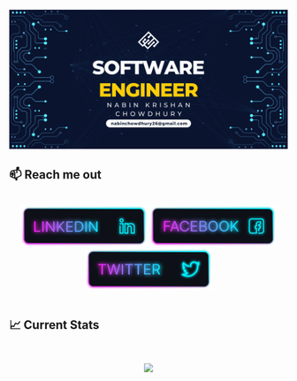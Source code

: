 ![I am a Junior Front-end developer. ](https://github.com/Nabinchowdhury/Nabinchowdhury/blob/main/images/Github%20Banner.png)


## :mailbox: Reach me out

<br />

<div align="center"><a href="https://www.linkedin.com/in/nabin-krishan-chowdhury-88a406235/"><img height="75" src="https://github.com/Nabinchowdhury/Nabinchowdhury/blob/main/images/icons/Linkedin.png"></a>
<a href="https://www.facebook.com/nabin.ron"><img height="75" src="https://github.com/Nabinchowdhury/Nabinchowdhury/blob/main/images/icons/Facebook.png"></a>
<a href="https://twitter.com/NK_Chowdhury1"><img height="75" src="https://github.com/Nabinchowdhury/Nabinchowdhury/blob/main/images/icons/Twitter.png"></a></div>
<br />

## :chart_with_upwards_trend: Current Stats

<br />
<p align="center">
  <img width="60%" src="https://github-readme-streak-stats.herokuapp.com?user=Nabinchowdhury&theme=ads-juicy-fresh" />
</p>